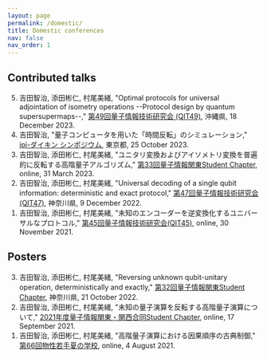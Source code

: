 ```yaml
---
layout: page
permalink: /domestic/
title: Domestic conferences
nav: false
nav_order: 1
---
```

<!-- _pages/domestic.md -->
<div class="publications">

<h2>Contributed talks</h2>

<ol reversed>
  <li> 吉田智治, 添田彬仁, 村尾美緒, "Optimal protocols for universal adjointation of isometry operations --Protocol design by quantum supersupermaps--," <a href="https://www.ieice.org/es/qit/qit49/">第49回量子情報技術研究会 (QIT49)</a>, 沖縄県, 18 December 2023. </li>
  <li> 吉田智治, "量⼦コンピュータを⽤いた「時間反転」のシミュレーション," <a href="https://www.phys.s.u-tokyo.ac.jp/about/39182/">ipi-ダイキン シンポジウム</a>, 東京都, 25 October 2023. </li>
  <li> 吉田智治, 添田彬仁, 村尾美緒, "ユニタリ変換およびアイソメトリ変換を普遍的に反転する高階量子アルゴリズム," <a href="https://quangaroo.web.fc2.com/meetings/33/meeting.html">第33回量子情報関東Student Chapter</a>, online, 31 March 2023. </li>
  <li> 吉田智治, 添田彬仁, 村尾美緒, "Universal decoding of a single qubit information: deterministic and exact protocol," <a href="https://www.ieice.org/es/qit/qit47/">第47回量子情報技術研究会 (QIT47)</a>, 神奈川県, 9 December 2022. </li>
  <li> 吉田智治, 添田彬仁, 村尾美緒, "未知のエンコーダーを逆変換化するユニバーサルなプロトコル," <a href="https://www.ieice.org/es/qit/qit45/">第45回量子情報技術研究会(QIT45)</a>, online, 30 November 2021. </li>
</ol>

<h2>Posters</h2>

<ol reversed>
  <li> 吉田智治, 添田彬仁, 村尾美緒, "Reversing unknown qubit-unitary operation, deterministically and exactly," <a href="https://quangaroo.web.fc2.com/meetings/32/meeting.html">第32回量子情報関東Student Chapter</a>, 神奈川県, 21 October 2022. </li>
  <li> 吉田智治, 添田彬仁, 村尾美緒, "未知の量子演算を反転する高階量子演算について," <a href="https://sites.google.com/site/qikansai/past/2021kantokansai">2021年度量子情報関東・関西合同Student Chapter</a>, online, 17 September 2021. </li>
  <li> 吉田智治, 添田彬仁, 村尾美緒, "高階量子演算における因果順序の古典制御," <a href="https://cmpss.jp/forepast/ss2021/">第66回物性若手夏の学校</a>, online, 4 August 2021. </li>
</ol>

</div>

